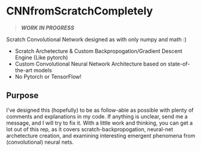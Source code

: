 # CNNfromScratchCompletely

> ***WORK IN PROGRESS***

Scratch Convolutional Network designed as with only numpy and math :)
- Scratch Archetecture & Custom Backpropogation/Gradient Descent Engine (Like pytorch)
- Custom Convolutional Neural Network Architecture based on state-of-the-art models
- No Pytorch or TensorFlow!
## Purpose
I've designed this (hopefully) to be as follow-able as possible with plenty of comments and explanations in my code. If anything is unclear, send me a message, and I will try to fix it. With a little work and thinking, you can get a lot out of this rep, as it covers scratch-backpropogation, neural-net archetecture creation, and examining interesting emergent phenomena from (convolutional) neural nets.
